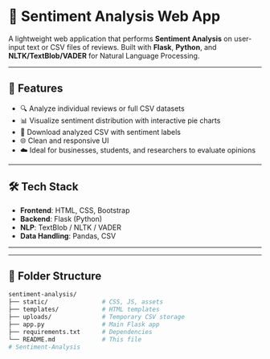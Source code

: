 # 🧠 Sentiment Analysis Web App

A lightweight web application that performs **Sentiment Analysis** on user-input text or CSV files of reviews. Built with **Flask**, **Python**, and **NLTK/TextBlob/VADER** for Natural Language Processing.

---

## 🚀 Features

- 🔍 Analyze individual reviews or full CSV datasets
- 📊 Visualize sentiment distribution with interactive pie charts
- 🧾 Download analyzed CSV with sentiment labels
- 🌐 Clean and responsive UI
- ☁️ Ideal for businesses, students, and researchers to evaluate opinions

---

## 🛠️ Tech Stack

- **Frontend**: HTML, CSS, Bootstrap
- **Backend**: Flask (Python)
- **NLP**: TextBlob / NLTK / VADER
- **Data Handling**: Pandas, CSV

---


---

## 📂 Folder Structure

```bash
sentiment-analysis/
├── static/               # CSS, JS, assets
├── templates/            # HTML templates
├── uploads/              # Temporary CSV storage
├── app.py                # Main Flask app
├── requirements.txt      # Dependencies
└── README.md             # This file
# Sentiment-Analysis
